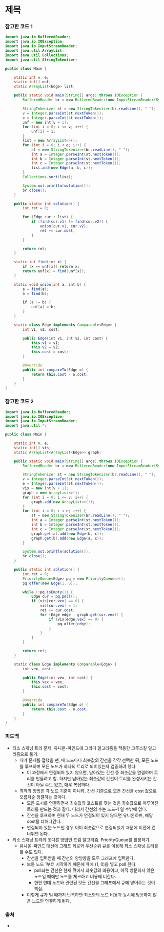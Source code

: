 # 제목

>

### 참고한 코드 1

```java
import java.io.BufferedReader;
import java.io.IOException;
import java.io.InputStreamReader;
import java.util.ArrayList;
import java.util.Collections;
import java.util.StringTokenizer;

public class Main {

    static int v, e;
    static int[] unf;
    static ArrayList<Edge> list;

    public static void main(String[] args) throws IOException {
        BufferedReader br = new BufferedReader(new InputStreamReader(System.in));

        StringTokenizer st = new StringTokenizer(br.readLine(), " ");
        v = Integer.parseInt(st.nextToken());
        e = Integer.parseInt(st.nextToken());
        unf = new int[v + 1];
        for (int i = 0; i <= v; i++) {
            unf[i] = i;
        }
        list = new ArrayList<>();
        for (int i = 0; i < e; i++) {
            st = new StringTokenizer(br.readLine(), " ");
            int a = Integer.parseInt(st.nextToken());
            int b = Integer.parseInt(st.nextToken());
            int c = Integer.parseInt(st.nextToken());
            list.add(new Edge(a, b, c));
        }
        Collections.sort(list);

        System.out.println(solution());
        br.close();
    }

    public static int solution() {
        int ret = 0;

        for (Edge cur : list) {
            if (find(cur.v1) != find(cur.v2)) {
                union(cur.v1, cur.v2);
                ret += cur.cost;
            }
        }

        return ret;
    }

    static int find(int x) {
        if (x == unf[x]) return x;
        return unf[x] = find(unf[x]);
    }

    static void union(int a, int b) {
        a = find(a);
        b = find(b);

        if (a != b) {
            unf[a] = b;
        }
    }

    static class Edge implements Comparable<Edge> {
        int v1, v2, cost;

        public Edge(int v1, int v2, int cost) {
            this.v1 = v1;
            this.v2 = v2;
            this.cost = cost;
        }

        @Override
        public int compareTo(Edge o) {
            return this.cost - o.cost;
        }
    }
}
```

### 참고한 코드 2

```java
import java.io.BufferedReader;
import java.io.IOException;
import java.io.InputStreamReader;
import java.util.*;

public class Main {

    static int v, e;
    static int[] vis;
    static ArrayList<ArrayList<Edge>> graph;

    public static void main(String[] args) throws IOException {
        BufferedReader br = new BufferedReader(new InputStreamReader(System.in));

        StringTokenizer st = new StringTokenizer(br.readLine(), " ");
        v = Integer.parseInt(st.nextToken());
        e = Integer.parseInt(st.nextToken());
        vis = new int[v + 1];
        graph = new ArrayList<>();
        for (int i = 0; i <= v; i++) {
            graph.add(new ArrayList<>());
        }
        for (int i = 0; i < e; i++) {
            st = new StringTokenizer(br.readLine(), " ");
            int a = Integer.parseInt(st.nextToken());
            int b = Integer.parseInt(st.nextToken());
            int c = Integer.parseInt(st.nextToken());
            graph.get(a).add(new Edge(b, c));
            graph.get(b).add(new Edge(a, c));
        }

        System.out.println(solution());
        br.close();
    }

    public static int solution() {
        int ret = 0;
        PriorityQueue<Edge> pq = new PriorityQueue<>();
        pq.offer(new Edge(1, 0));

        while (!pq.isEmpty()) {
            Edge cur = pq.poll();
            if (vis[cur.vex] == 0) {
                vis[cur.vex] = 1;
                ret += cur.cost;
                for (Edge edge : graph.get(cur.vex)) {
                    if (vis[edge.vex] == 0) {
                        pq.offer(edge);
                    }
                }
            }
        }

        return ret;
    }

    static class Edge implements Comparable<Edge> {
        int vex, cost;

        public Edge(int vex, int cost) {
            this.vex = vex;
            this.cost = cost;
        }

        @Override
        public int compareTo(Edge o) {
            return this.cost - o.cost;
        }
    }
}
```

### 피드백

- 최소 스패닝 트리 문제. 유니온-파인드에 그리디 알고리즘을 적용한 크루스칼 알고리즘으로 풀기.
    - 내가 문제를 접했을 땐, 매 노드마다 최솟값의 간선을 각각 선택한 뒤, 모든 노드를 루프하며 모든 노드가 하나의 트리로 되어있는지 검증하려 했다.
        - 이 과정에서 연결되어 있지 않으면, 남아있는 간선 중 최솟값을 연결하며 트리를 만들려고 함. 하지만 남아있는 최솟값의 간선이 트리를 완성시키는 간선이 아닐 수도 있고, 매우 복잡하다.
    - 최적의 방법은 각 노드 기준이 아니라, 간선 기준으로 모든 간선을 cost 값으로 오름차순 정렬하는 것이다.
        - 모든 도시를 연결하면서 최솟값의 코스트를 찾는 것은 최솟값으로 이루어진 트리를 만드는 것과 같다. 따라서 간선의 수는 노드-1 일 수밖에 없다.
        - 간선을 루프하며 현재 두 노드가 연결되어 있지 않으면 유니온하며, 해당 cost를 더해나간다.
        - 연결되어 있는 노드인 경우 이미 최솟값으로 연결되었기 때문에 이전에 건너뛰면 된다.
- 최소 스패닝 트리의 또다른 방법인 프림 알고리즘. PriorityQueue를 활용하기.
    - 유니온-파인드 대신에 그래프 회로와 우선순위 큐를 이용해 최소 스패닝 트리를 풀 수도 있다.
        - 간선을 입력받을 때 간선의 양방향을 모두 그래프에 입력한다.
        - 보통 노드 1부터 시작하기 때문에 큐에 (1, 0)을 넣고 poll 한다.
            - poll되는 간선은 현재 큐에서 최솟값의 비용이고, 아직 방문하지 않은 노드일 때에만 노드를 체크하고 비용에 더한다.
            - 한편 현대 노드와 관련된 모든 간선을 그래프에서 큐에 넣어주는 것이 핵심.
        - 이렇게 큐가 빌 때까지 반복하면 최소한의 노드 비용과 동시에 방문하지 않은 노드만 연결하게 된다.

### 출처

- 